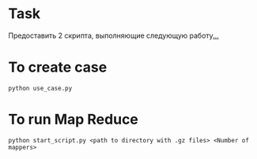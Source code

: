 # Task
Предоставить 2 скрипта, выполняющие следующую работу[...](./hw.txt)

# To create case
`python use_case.py`

# To run Map Reduce
`python start_script.py <path to directory with .gz files> <Number of mappers>`